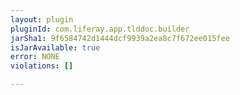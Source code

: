 ```yaml
---
layout: plugin
pluginId: com.liferay.app.tlddoc.builder
jarSha1: 9f6584742d1444dcf9939a2ea8c7f672ee015fee
isJarAvailable: true
error: NONE
violations: []

---
```


